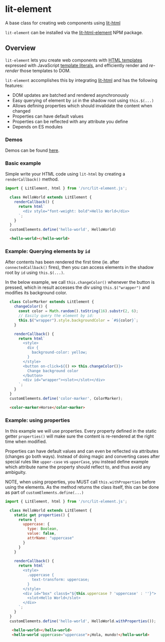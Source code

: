 # lit-element
A base class for creating web components using [lit-html](https://travis-ci.org/PolymerLabs/lit-html)

`lit-element` can be installed via the [lit-html-element](https://www.npmjs.com/package/lit-html-element) NPM package.

## Overview

`lit-element` lets you create web components with [HTML templates](https://developer.mozilla.org/en-US/docs/Web/HTML/Element/template) expressed with JavaScript [template literals](https://developer.mozilla.org/en-US/docs/Web/JavaScript/Reference/Template_literals), and efficiently render and _re-render_ those templates to DOM.

`lit-element` accomplishes this by integrating [lit-html](https://travis-ci.org/PolymerLabs/lit-html) and has the following features:

* DOM updates are batched and rendered asynchronously
* Easy querying of element by `id` in the shadow root using `this.$(...)`
* Allows defining properties which should invalidate the content when changed
* Properties can have default values
* Properties can be reflected with any attribute you define
* Depends on ES modules

### Demos

Demos can be found [here](https://kenchris.github.io/lit-element/).

### Basic example

Simple write your HTML code using ```lit-html``` by creating a ```renderCallback()``` method.

```javascript 
import { LitElement, html } from '/src/lit-element.js';

  class HelloWorld extends LitElement {
    renderCallback() {
      return html`
        <div style="font-weight: bold">Hello World</div>
      `;
    }
  }
  customElements.define('hello-world', HelloWorld)
```
```html
  <hello-world></hello-world>
```

### Example: Querying elements by `id`

After contents has been rendered the first time (ie. after ```connectedCallback()``` fires), then you can access elements in the shadow root by ```id``` using ```this.$(...)```.

In the below example, we call ```this.changeColor()``` whenever the button is pressed, which in result accesses the div using ```this.$("wrapper")``` and modifies its background color.

```javascript 
  class ColorMarker extends LitElement {
    changeColor() {
      const color = Math.random().toString(16).substr(2, 6);
      // Easily query the element by id:
      this.$("wrapper").style.backgroundColor = `#${color}`;
    }

    renderCallback() {
      return html`
        <style>
          div {
            background-color: yellow;
          }
        </style>
        <button on-click=${() => this.changeColor()}>
          Change background color
        </button>
        <div id="wrapper"><slot></slot></div>
      `;
    }
  }
  customElements.define('color-marker', ColorMarker);
```
```html
  <color-marker>Horse</color-marker>
```

### Example: using properties

In this example we will use properties. Every property defined in the static getter ```properties()``` will make sure the content is re-rendered at the right time when modified.

Properties can have default values and can even be reflected via attributes (changes go both ways). Instead of doing magic and converting cases after special rules like ```upper-case``` vs ```upperCase```, you instead define example which attribute name the property should reflect to, and thus avoid any ambiguity.

NOTE, when using properties, you MUST call ```this.withProperties``` before using the elements. As the method returns the class itself, this can be done as part of ```customElements.define(...)```

```javascript 
import { LitElement, html } from '/src/lit-element.js';

  class HelloWorld extends LitElement {
    static get properties() {
      return {
        uppercase: {
          type: Boolean,
          value: false,
          attrName: "uppercase"
        }
      }
    }
    
    renderCallback() {
      return html`
        <style>
          .uppercase {
            text-transform: uppercase;          
          }
        </style>
        <div id="box" class$="${this.uppercase ? 'uppercase' : ''}">
          <slot>Hello World</slot>
        </div>
      `;
    }
  }
  customElements.define('hello-world', HelloWorld.withProperties());
```
```html
   <hello-world></hello-world>
   <hello-world uppercase="uppercase">¡Hola, mundo!</hello-world>
```